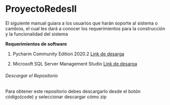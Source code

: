 # ProyectoRedesII
El siguiente manual guiara a los usuarios que harán soporte al sistema o cambios, el cual les dará a
conocer los requerimientos  para la construcción y la funcionalidad del sistema

**Requerimientos de software**

  1. Pycharm Community Edition 2020.2
    [Link de desarga](https://www.jetbrains.com/es-es/pycharm/download/#section=windows)
    
  2. Microsoft SQL Server Management Studio
    [Link de desarga](https://docs.microsoft.com/en-us/sql/ssms/download-sql-server-management-studio-ssms?view=sql-server-ver15)
    
###### Descargar el Repositorio
Para obtener este repositorio debes descargarlo desde el botón código(code) y seleccionar descargar cómo zip


